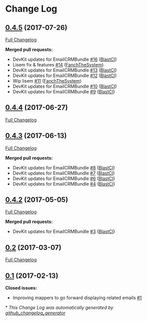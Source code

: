 # Change Log

## [0.4.5](https://github.com/libre-informatique/EmailCRMBundle/tree/0.4.5) (2017-07-26)
[Full Changelog](https://github.com/libre-informatique/EmailCRMBundle/compare/0.4.4...0.4.5)

**Merged pull requests:**

- DevKit updates for EmailCRMBundle [\#16](https://github.com/libre-informatique/EmailCRMBundle/pull/16) ([BlastCI](https://github.com/BlastCI))
- Lisem fix & features [\#14](https://github.com/libre-informatique/EmailCRMBundle/pull/14) ([FanchTheSystem](https://github.com/FanchTheSystem))
- DevKit updates for EmailCRMBundle [\#13](https://github.com/libre-informatique/EmailCRMBundle/pull/13) ([BlastCI](https://github.com/BlastCI))
- DevKit updates for EmailCRMBundle [\#12](https://github.com/libre-informatique/EmailCRMBundle/pull/12) ([BlastCI](https://github.com/BlastCI))
- Wip lisem [\#11](https://github.com/libre-informatique/EmailCRMBundle/pull/11) ([FanchTheSystem](https://github.com/FanchTheSystem))
- DevKit updates for EmailCRMBundle [\#10](https://github.com/libre-informatique/EmailCRMBundle/pull/10) ([BlastCI](https://github.com/BlastCI))
- DevKit updates for EmailCRMBundle [\#9](https://github.com/libre-informatique/EmailCRMBundle/pull/9) ([BlastCI](https://github.com/BlastCI))

## [0.4.4](https://github.com/libre-informatique/EmailCRMBundle/tree/0.4.4) (2017-06-27)
[Full Changelog](https://github.com/libre-informatique/EmailCRMBundle/compare/0.4.3...0.4.4)

## [0.4.3](https://github.com/libre-informatique/EmailCRMBundle/tree/0.4.3) (2017-06-13)
[Full Changelog](https://github.com/libre-informatique/EmailCRMBundle/compare/0.4.2...0.4.3)

**Merged pull requests:**

- DevKit updates for EmailCRMBundle [\#8](https://github.com/libre-informatique/EmailCRMBundle/pull/8) ([BlastCI](https://github.com/BlastCI))
- DevKit updates for EmailCRMBundle [\#7](https://github.com/libre-informatique/EmailCRMBundle/pull/7) ([BlastCI](https://github.com/BlastCI))
- DevKit updates for EmailCRMBundle [\#6](https://github.com/libre-informatique/EmailCRMBundle/pull/6) ([BlastCI](https://github.com/BlastCI))
- DevKit updates for EmailCRMBundle [\#4](https://github.com/libre-informatique/EmailCRMBundle/pull/4) ([BlastCI](https://github.com/BlastCI))

## [0.4.2](https://github.com/libre-informatique/EmailCRMBundle/tree/0.4.2) (2017-05-05)
[Full Changelog](https://github.com/libre-informatique/EmailCRMBundle/compare/0.2...0.4.2)

**Merged pull requests:**

- DevKit updates for EmailCRMBundle [\#3](https://github.com/libre-informatique/EmailCRMBundle/pull/3) ([BlastCI](https://github.com/BlastCI))

## [0.2](https://github.com/libre-informatique/EmailCRMBundle/tree/0.2) (2017-03-07)
[Full Changelog](https://github.com/libre-informatique/EmailCRMBundle/compare/0.1...0.2)

## [0.1](https://github.com/libre-informatique/EmailCRMBundle/tree/0.1) (2017-02-13)
**Closed issues:**

- Improving mappers to go forward displaying related emails [\#1](https://github.com/libre-informatique/EmailCRMBundle/issues/1)



\* *This Change Log was automatically generated by [github_changelog_generator](https://github.com/skywinder/Github-Changelog-Generator)*